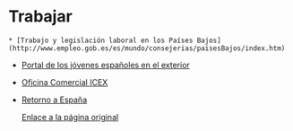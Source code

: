   Trabajar
========

    * [Trabajo y legislación laboral en los Países Bajos](http://www.empleo.gob.es/es/mundo/consejerias/paisesBajos/index.htm)
* [Portal de los jóvenes españoles en el exterior](http://www.cext.es/)
* [Oficina Comercial ICEX](http://www.icex.es/icex/es/navegacion-principal/todos-nuestros-servicios/informacion-de-mercados/paises/navegacion-principal/portada/index.html?idPais=NL)
* [Retorno a España](http://www.empleo.gob.es/es/mundo/consejerias/paisesBajos/retorno/index.htm)

   [Enlace a la página original](https://www.exteriores.gob.es/Consulados/amsterdam/es/ViajarA/Paginas/Trabajar.aspx)